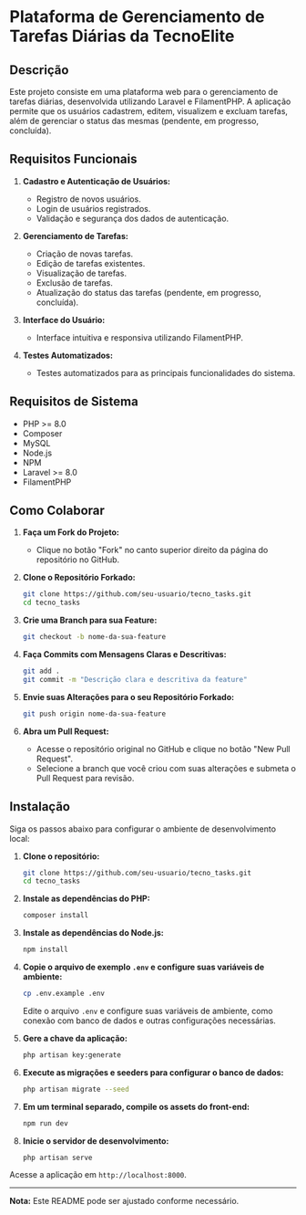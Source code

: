 # Plataforma de Gerenciamento de Tarefas Diárias da TecnoElite

## Descrição

Este projeto consiste em uma plataforma web para o gerenciamento de tarefas diárias, desenvolvida utilizando Laravel e FilamentPHP. A aplicação permite que os usuários cadastrem, editem, visualizem e excluam tarefas, além de gerenciar o status das mesmas (pendente, em progresso, concluída).

## Requisitos Funcionais

1. **Cadastro e Autenticação de Usuários:**
    - Registro de novos usuários.
    - Login de usuários registrados.
    - Validação e segurança dos dados de autenticação.

2. **Gerenciamento de Tarefas:**
    - Criação de novas tarefas.
    - Edição de tarefas existentes.
    - Visualização de tarefas.
    - Exclusão de tarefas.
    - Atualização do status das tarefas (pendente, em progresso, concluída).

3. **Interface do Usuário:**
    - Interface intuitiva e responsiva utilizando FilamentPHP.

4. **Testes Automatizados:**
    - Testes automatizados para as principais funcionalidades do sistema.

## Requisitos de Sistema

- PHP >= 8.0
- Composer
- MySQL
- Node.js
- NPM
- Laravel >= 8.0
- FilamentPHP

## Como Colaborar

1. **Faça um Fork do Projeto:**
   - Clique no botão "Fork" no canto superior direito da página do repositório no GitHub.

2. **Clone o Repositório Forkado:**

   ```bash
   git clone https://github.com/seu-usuario/tecno_tasks.git
   cd tecno_tasks
   ```

3. **Crie uma Branch para sua Feature:**

   ```bash
   git checkout -b nome-da-sua-feature
   ```

4. **Faça Commits com Mensagens Claras e Descritivas:**

   ```bash
   git add .
   git commit -m "Descrição clara e descritiva da feature"
   ```

5. **Envie suas Alterações para o seu Repositório Forkado:**

   ```bash
   git push origin nome-da-sua-feature
   ```

6. **Abra um Pull Request:**
   - Acesse o repositório original no GitHub e clique no botão "New Pull Request".
   - Selecione a branch que você criou com suas alterações e submeta o Pull Request para revisão.

## Instalação

Siga os passos abaixo para configurar o ambiente de desenvolvimento local:

1. **Clone o repositório:**

   ```bash
   git clone https://github.com/seu-usuario/tecno_tasks.git
   cd tecno_tasks
   ```

2. **Instale as dependências do PHP:**

   ```bash
   composer install
   ```

3. **Instale as dependências do Node.js:**

   ```bash
   npm install
   ```

4. **Copie o arquivo de exemplo `.env` e configure suas variáveis de ambiente:**

   ```bash
   cp .env.example .env
   ```

   Edite o arquivo `.env` e configure suas variáveis de ambiente, como conexão com banco de dados e outras configurações necessárias.

5. **Gere a chave da aplicação:**

   ```bash
   php artisan key:generate
   ```

6. **Execute as migrações e seeders para configurar o banco de dados:**

   ```bash
   php artisan migrate --seed
   ```

7. **Em um terminal separado, compile os assets do front-end:**

   ```bash
   npm run dev
   ```

8. **Inicie o servidor de desenvolvimento:**

   ```bash
   php artisan serve
   ```

Acesse a aplicação em `http://localhost:8000`.

---

**Nota:** Este README pode ser ajustado conforme necessário.
